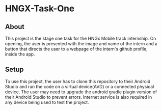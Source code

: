 # HNGX-Task-One
## About
This project is the stage one task for the HNGx Mobile track internship. On opening, the user is presented with the image and name of the intern and a button that directs the user to a webpage of the intern's github profile,
inside the app.

## Setup
To use this project, the user has to clone this repository to their Android Studio and run the code on a virtual device(AVD) or a connected physical device. The user may need to upgrade the android gradle plugin version of
their Android Studio to prevent errors. Internet service is also required in any device being used to test the project.
